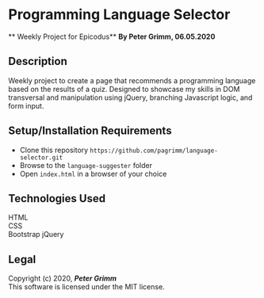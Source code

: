 # Programming Language Selector
** Weekly Project for Epicodus**
**By Peter Grimm, 06.05.2020**

## Description

Weekly project to create a page that recommends a programming language based on the results of a quiz. Designed to showcase my skills in DOM transversal and manipulation using jQuery, branching Javascript logic, and form input.

## Setup/Installation Requirements

* Clone this repository `https://github.com/pagrimm/language-selector.git`
* Browse to the `language-suggester` folder
* Open `index.html` in a browser of your choice

## Technologies Used

HTML  
CSS  
Bootstrap
jQuery

## Legal

Copyright (c) 2020, **_Peter Grimm_**  
This software is licensed under the MIT license.